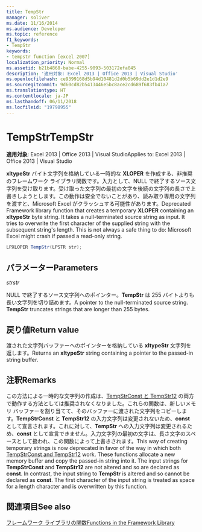 ```yaml
---
title: TempStr
manager: soliver
ms.date: 11/16/2014
ms.audience: Developer
ms.topic: reference
f1_keywords:
- TempStr
keywords:
- tempstr function [excel 2007]
localization_priority: Normal
ms.assetid: b21b4868-babe-4255-9093-503172efa045
description: '適用対象: Excel 2013 | Office 2013 | Visual Studio'
ms.openlocfilehash: ce9399168d5b94d10481d2d0b5b69dd2e1d1d2e9
ms.sourcegitcommit: 9d60cd82b5413446e5bc8ace2cd689f683fb41a7
ms.translationtype: HT
ms.contentlocale: ja-JP
ms.lasthandoff: 06/11/2018
ms.locfileid: "19798955"
---
```

# <a name="tempstr"></a><span data-ttu-id="f7d68-104">TempStr</span><span class="sxs-lookup"><span data-stu-id="f7d68-104">TempStr</span></span>

 <span data-ttu-id="f7d68-105">**適用対象**: Excel 2013 | Office 2013 | Visual Studio</span><span class="sxs-lookup"><span data-stu-id="f7d68-105">Applies to: Excel 2013 | Office 2013 | Visual Studio</span></span> 
  
<span data-ttu-id="f7d68-p101">**xltypeStr** バイト文字列を格納している一時的な **XLOPER** を作成する、非推奨のフレームワーク ライブラリ関数です。入力として、NULL で終了するソース文字列を受け取ります。受け取った文字列の最初の文字を後続の文字列の長さで上書きしようとします。この動作は安全でないことがあり、読み取り専用の文字列を渡すと、Microsoft Excel がクラッシュする可能性があります。</span><span class="sxs-lookup"><span data-stu-id="f7d68-p101">Deprecated Framework library function that creates a temporary **XLOPER** containing an **xltypeStr** byte string. It takes a null-terminated source string as input. It tries to overwrite the first character of the supplied string with the subsequent string's length. This is not always a safe thing to do: Microsoft Excel might crash if passed a read-only string.</span></span> 
  
```cs
LPXLOPER TempStr(LPSTR str);
```

## <a name="parameters"></a><span data-ttu-id="f7d68-110">パラメーター</span><span class="sxs-lookup"><span data-stu-id="f7d68-110">Parameters</span></span>

 <span data-ttu-id="f7d68-111">_str_</span><span class="sxs-lookup"><span data-stu-id="f7d68-111">_str_</span></span>
  
<span data-ttu-id="f7d68-p102">NULL で終了するソース文字列へのポインター。**TempStr** は 255 バイトよりも長い文字列を切り詰めます。</span><span class="sxs-lookup"><span data-stu-id="f7d68-p102">A pointer to the null-terminated source string. **TempStr** truncates strings that are longer than 255 bytes.</span></span> 
  
## <a name="return-value"></a><span data-ttu-id="f7d68-114">戻り値</span><span class="sxs-lookup"><span data-stu-id="f7d68-114">Return value</span></span>

<span data-ttu-id="f7d68-115">渡された文字列バッファーへのポインターを格納している **xltypeStr** 文字列を返します。</span><span class="sxs-lookup"><span data-stu-id="f7d68-115">Returns an **xltypeStr** string containing a pointer to the passed-in string buffer.</span></span> 
  
## <a name="remarks"></a><span data-ttu-id="f7d68-116">注釈</span><span class="sxs-lookup"><span data-stu-id="f7d68-116">Remarks</span></span>

<span data-ttu-id="f7d68-p103">この方法による一時的な文字列の作成は、[TempStrConst と TempStr12](tempstrconst-tempstr12.md) の両方で動作する方法としては推奨されなくなりました。これらの関数は、新しいメモリ バッファーを割り当てて、そのバッファーに渡された文字列をコピーします。**TempStrConst** と **TempStr12** の入力文字列は変更されないため、**const** として宣言されます。これに対して、**TempStr** への入力文字列は変更されるため、**const** として宣言できません。入力文字列の最初の文字は、長さ文字のスペースとして扱われ、この関数によって上書きされます。</span><span class="sxs-lookup"><span data-stu-id="f7d68-p103">This way of creating temporary strings is now deprecated in favor of the way in which both [TempStrConst and TempStr12](tempstrconst-tempstr12.md) work. These functions allocate a new memory buffer and copy the passed-in string into it. The input strings for **TempStrConst** and **TempStr12** are not altered and so are declared as **const**. In contrast, the input string to **TempStr** is altered and so cannot be declared as **const**. The first character of the input string is treated as space for a length character and is overwritten by this function.</span></span>
  
## <a name="see-also"></a><span data-ttu-id="f7d68-122">関連項目</span><span class="sxs-lookup"><span data-stu-id="f7d68-122">See also</span></span>



[<span data-ttu-id="f7d68-123">フレームワーク ライブラリの関数</span><span class="sxs-lookup"><span data-stu-id="f7d68-123">Functions in the Framework Library</span></span>](functions-in-the-framework-library.md)

